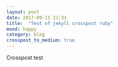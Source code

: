 ```yaml
---
layout: post
date: 2017-09-11 21:33
title:  "Test of jekyll crosspost ruby"
mood: happy
category: blog
crosspost_to_medium: true
---
```


Crosspost test